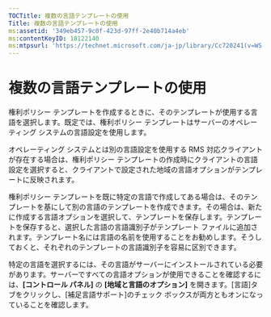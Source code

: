 ```yaml
---
TOCTitle: 複数の言語テンプレートの使用
Title: 複数の言語テンプレートの使用
ms:assetid: '349eb457-9c0f-423d-97ff-2e40b714a4eb'
ms:contentKeyID: 18122140
ms:mtpsurl: 'https://technet.microsoft.com/ja-jp/library/Cc720241(v=WS.10)'
---
```


複数の言語テンプレートの使用
============================

権利ポリシー テンプレートを作成するときに、そのテンプレートが使用する言語を選択します。既定では、権利ポリシー テンプレートはサーバーのオペレーティング システムの言語設定を使用します。

オペレーティング システムとは別の言語設定を使用する RMS 対応クライアントが存在する場合は、権利ポリシー テンプレートの作成時にクライアントの言語設定を選択すると、クライアントで設定された地域の言語オプションがテンプレートに反映されます。

権利ポリシー テンプレートを既に特定の言語で作成してある場合は、そのテンプレートを基にして別の言語のテンプレートを作成できます。その場合は、新たに作成する言語オプションを選択して、テンプレートを保存します。テンプレートを保存すると、選択した言語の言語識別子がテンプレート ファイルに追加されます。テンプレート名には言語の名前を使用することをお勧めします。そうしておくと、それぞれのテンプレートの言語識別子を容易に区別できます。

特定の言語を選択するには、その言語がサーバーにインストールされている必要があります。サーバーですべての言語オプションが使用できることを確認するには、**\[コントロール パネル\]** の **\[地域と言語のオプション\]** を開きます。\[言語\]タブをクリックし、\[補足言語サポート\]のチェック ボックスが両方ともオンになっていることを確認します。
